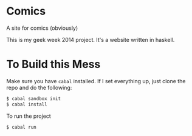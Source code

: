 Comics
======

A site for comics (obviously)

This is my geek week 2014 project.  It's a website written in haskell.

# To Build this Mess

Make sure you have ```cabal``` installed.  If I set everything up, just clone the repo and do the following:

```bash
$ cabal sandbox init
$ cabal install
```

To run the project

```bash
$ cabal run
```

